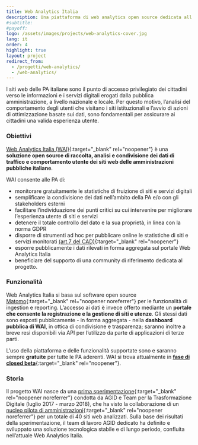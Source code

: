 ```yaml
---
title: Web Analytics Italia
description: Una piattaforma di web analytics open source dedicata all’analisi dei dati di traffico dei siti della pubblica amministrazione.
#subtitle:
#payoff:
logo: /assets/images/projects/web-analytics-cover.jpg
lang: it
order: 4
highlight: true
layout: project
redirect_from:
  - /progetti/web-analytics/
  - /web-analytics/
---
```


I siti web delle PA italiane sono il punto di accesso privilegiato dei
cittadini verso le informazioni e i servizi digitali erogati dalla pubblica
amministrazione, a livello nazionale e locale. Per questo motivo, l’analisi del
comportamento degli utenti che visitano i siti istituzionali e l’avvio di
azioni di ottimizzazione basate sui dati, sono fondamentali per assicurare ai
cittadini una valida esperienza utente.


### Obiettivi

[Web Analytics Italia (WAI)](https://webanalytics.italia.it/){:target="_blank" rel="noopener"} è una **soluzione
open source di raccolta, analisi e condivisione dei dati di traffico e
comportamento utente dei siti web delle amministrazioni pubbliche italiane**.

WAI consente alle PA di:

- monitorare gratuitamente le statistiche di fruizione di siti e servizi
  digitali
- semplificare la condivisione dei dati nell’ambito della PA e/o con gli
  stakeholders esterni
- facilitare l’individuazione dei punti critici su cui intervenire per
  migliorare l’esperienza utente di siti e servizi
- detenere il totale controllo del dato e la sua proprietà, in linea con la
  norma GDPR
- disporre di strumenti ad hoc per pubblicare online le statistiche di siti e
  servizi monitorati [(art.7 del
  CAD)](https://docs.italia.it/italia/piano-triennale-ict/codice-amministrazione-digitale-docs/it/v2017-12-13/_rst/capo1_sezione2_art7.html?highlight=statistiche%20utilizzo){:target="_blank" rel="noopener"}
- esporre pubblicamente i dati rilevati in forma aggregata sul portale Web
  Analytics Italia
- beneficiare del supporto di una community di riferimento dedicata al progetto.

### Funzionalità

Web Analytics Italia si basa sul software open source
[Matomo](https://matomo.org/){:target="_blank" rel="noopener noreferrer"} per le funzionalità di ingestion e reporting.
L’accesso ai dati è invece offerto mediante un **portale che consente la
registrazione e la gestione di siti e utenze**. Gli stessi dati sono esposti
pubblicamente - in forma aggregata - nella **dashboard pubblica di WAI**, in
ottica di condivisione e trasparenza; saranno inoltre a breve resi disponibili
via API per l’utilizzo da parte di applicazioni di terze parti.

L’uso della piattaforma e delle funzionalità supportate sono e saranno sempre
**gratuite** per tutte le PA aderenti. WAI si trova attualmente in [**fase di
closed beta**](https://webanalytics.italia.it/faq#fase-sperimentazione){:target="_blank" rel="noopener"}.

### Storia

Il progetto WAI nasce da una [prima
sperimentazione](https://medium.com/designers-italia/cosa-abbiamo-imparato-su-piwik-64b336d78888){:target="_blank" rel="noopener noreferrer"}
condotta da AGID e Team per la Trasformazione Digitale (luglio 2017 - marzo
2018), che ha visto la collaborazione di un [nucleo pilota di
amministrazioni](https://medium.com/designers-italia/cosa-fanno-gli-utenti-del-sito-di-un-comune-ce-lo-dice-piwik-dedc67504b35){:target="_blank" rel="noopener noreferrer"}
per un totale di 40 siti web analizzati. Sulla base dei risultati della
sperimentazione, il team di lavoro AGID dedicato ha definito e sviluppato una
soluzione tecnologica stabile e di lungo periodo, confluita nell’attuale Web
Analytics Italia.
